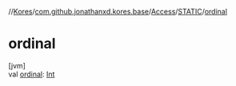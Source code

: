 //[Kores](../../../../index.md)/[com.github.jonathanxd.kores.base](../../index.md)/[Access](../index.md)/[STATIC](index.md)/[ordinal](ordinal.md)

# ordinal

[jvm]\
val [ordinal](ordinal.md): [Int](https://kotlinlang.org/api/latest/jvm/stdlib/kotlin/-int/index.html)
